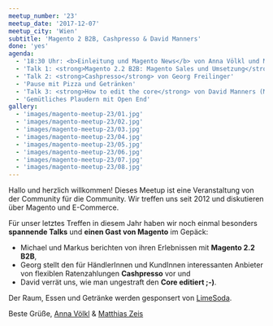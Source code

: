 ```yaml
---
meetup_number: '23'
meetup_date: '2017-12-07'
meetup_city: 'Wien'
subtitle: 'Magento 2 B2B, Cashpresso & David Manners'
done: 'yes'
agenda:
  - '18:30 Uhr: <b>Einleitung und Magento News</b> von Anna Völkl und Matthias Zeis'
  - 'Talk 1: <strong>Magento 2.2 B2B: Magento Sales und Umsetzung</strong> von Michael Raberger und Markus Martin Unterweger'
  - 'Talk 2: <strong>Cashpresso</strong> von Georg Freilinger'
  - 'Pause mit Pizza und Getränken'
  - 'Talk 3: <strong>How to edit the core</strong> von David Manners (Magento Community Engineer)'
  - 'Gemütliches Plaudern mit Open End'
gallery:
  - 'images/magento-meetup-23/01.jpg'
  - 'images/magento-meetup-23/02.jpg'
  - 'images/magento-meetup-23/03.jpg'
  - 'images/magento-meetup-23/04.jpg'
  - 'images/magento-meetup-23/05.jpg'
  - 'images/magento-meetup-23/06.jpg'
  - 'images/magento-meetup-23/07.jpg'
  - 'images/magento-meetup-23/08.jpg'
---
```

Hallo und herzlich willkommen! Dieses Meetup ist eine Veranstaltung von der Community für die Community. Wir treffen uns seit 2012 und diskutieren über Magento und E-Commerce.

Für unser letztes Treffen in diesem Jahr haben wir noch einmal besonders <strong>spannende Talks</strong> und <strong>einen Gast von Magento</strong> im Gepäck:

* Michael und Markus berichten von ihren Erlebnissen mit <strong>Magento 2.2 B2B</strong>,
* Georg stellt den für HändlerInnen und KundInnen interessanten Anbieter von flexiblen Ratenzahlungen <strong>Cashpresso</strong> vor und
* David verrät uns, wie man ungestraft den <strong>Core editiert ;-)</strong>.

Der Raum, Essen und Getränke werden gesponsert von <a href="https://www.limesoda.com/">LimeSoda</a>.

Beste Grüße, <a href="http://anna.voelkl.at/">Anna Völkl</a> &amp; <a href="http://www.matthias-zeis.com/">Matthias Zeis</a>
